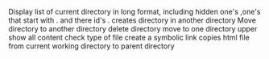 Display list of current directory in long format, including hidden one's ,one's that start with . and there id's .
creates directory in another directory
Move directory to another directory
delete directory
move to one directory upper
show all content
check type of file
create a symbolic link
copies html file from current working directory to parent directory

